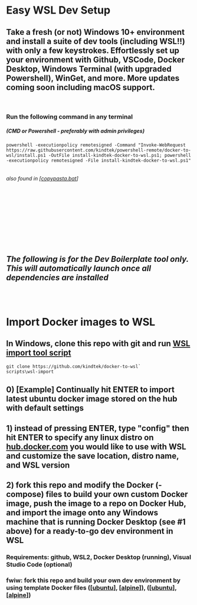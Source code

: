 # Easy WSL Dev Setup

## Take a fresh (or not) Windows 10+ environment and install a suite of dev tools (including WSL!!) with only a few keystrokes. Effortlessly set up your environment with Github, VSCode, Docker Desktop, Windows Terminal (with upgraded Powershell), WinGet, and more.  More updates coming soon including macOS support.
&nbsp;

### Run the following command in any terminal
##### *(CMD or Powershell - preferably with admin privileges)*

```
powershell -executionpolicy remotesigned -Command "Invoke-WebRequest https://raw.githubusercontent.com/kindtek/powershell-remote/docker-to-wsl/install.ps1 -OutFile install-kindtek-docker-to-wsl.ps1; powershell -executionpolicy remotesigned -File install-kindtek-docker-to-wsl.ps1"


```
###### also found in [[copypasta.bat](scripts/powershell-remote/copypasta.bat)]

<br/><br/><br/><br/><br/><br/><br/><br/>
## *The following is for the Dev Boilerplate tool only. This will automatically launch once all dependencies are installed*
<br/><br/>
# Import Docker images to WSL

## In Windows, clone this repo with git and run [WSL import tool script](scripts/wsl-import.bat)

```
git clone https://github.com/kindtek/docker-to-wsl`
scripts\wsl-import
```

## 0) [Example] Continually hit ENTER to import latest ubuntu docker image stored on the hub with default settings

## 1) instead of pressing ENTER, type "config" then hit ENTER to specify any linux distro on [hub.docker.com](https://hub.docker.com/) you would like to use with WSL and customize the save location, distro name, and WSL version

## 2) fork this repo and modify the Docker (-compose) files to build your own custom Docker image, push the image to a repo on Docker Hub, and import the image onto any Windows machine that is running Docker Desktop (see #1 above) for a ready-to-go dev environment in WSL

### Requirements: github, WSL2, Docker Desktop (running), Visual Studio Code (optional)

### fwiw: fork this repo and build your own dev environment by using template Docker files ([[ubuntu](docker-compose.ubuntu.yaml)], [[alpine](docker-compose.alpine.yaml)]), ([[ubuntu](dockerfile.ubuntu.yaml)], [[alpine](dockerfile.alpine.yaml)])
